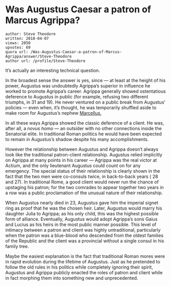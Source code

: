 # Was Augustus Caesar a patron of Marcus Agrippa?

	author: Steve Theodore
	written: 2018-04-07
	views: 2050
	upvotes: 69
	quora url: /Was-Augustus-Caesar-a-patron-of-Marcus-Agrippa/answer/Steve-Theodore
	author url: /profile/Steve-Theodore


It’s actually an interesting technical question.

In the broadest sense the answer is yes, since — at least at the height of his power, Augustus was undoubtedly Agrippa’s superior in influence he worked to promote Agrippa’s career. Agrippa generally showed ostentatious deference to Augustus in public (for example, refusing two different triumphs, in 31 and 19). He never ventured on a public break from Augustus’ policies — even when, it’s thought, he was temporarily shuffled aside to make room for Augustus’s nephew [Marcellus.](https://en.wikipedia.org/wiki/Marcus_Claudius_Marcellus_(Julio-Claudian_dynasty))

In all these ways Agrippa showed the classic deference of a client. He was, after all, a _novus homo_  — an outsider with no other connections inside the Senatorial elite. In traditional Roman politics he would have been expected to remain in Augustus’s shadow despite his many accomplishments.

However the relationship between Augustus and Agrippa doesn’t always look like the traditional patron-client relationship. Augustus relied implicitly on Agrippa at many points in his career — Agrippa was the real victor at Actium, and the only lieutenant Augustus could count on for any emergency. The special status of their relationship is clearly shown in the fact that the two men were co-consuls twice, in back-to-back years ( 28 and 27). In traditional Rome, a good client would never run the chance of upstaging his patron; for the two comrades to appear together two years in a row was a public proclamation of the unusual nature of their relationship.

When Augustus nearly died in 23, Augustus gave him the imperial signet ring as proof that he was the chosen heir. Later, Augustus would marry his daughter Julia to Agrippa; as his only child, this was the highest possible form of alliance. Eventually, Augustus would adopt Agrippa’s sons Gaius and Lucius as his heirs in the most public manner possible. This level of intimacy between a patron and client was highly untraditional, particularly when the patron was a blue-blood who descended from the oldest families of the Republic and the client was a provincial without a single consul in his family tree.

Maybe the easiest explanation is the fact that traditional Roman mores were in rapid evolution during the lifetime of Augustus. Just as he pretended to follow the old rules in his politics while completely ignoring their spirit, Augustus and Agrippa publicly enacted the roles of patron and client while in fact morphing them into something new and unprecedented.

